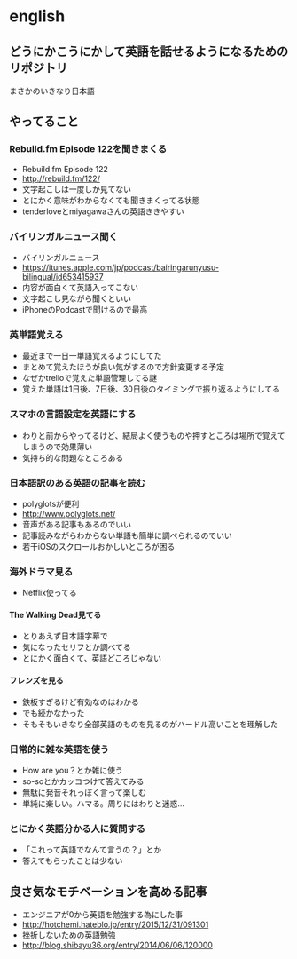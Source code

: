# english

## どうにかこうにかして英語を話せるようになるためのリポジトリ

まさかのいきなり日本語

## やってること

### Rebuild.fm Episode 122を聞きまくる

* Rebuild.fm Episode 122
 * http://rebuild.fm/122/
* 文字起こしは一度しか見てない
* とにかく意味がわからなくても聞きまくってる状態
 * tenderloveとmiyagawaさんの英語ききやすい


### バイリンガルニュース聞く

* バイリンガルニュース
 * https://itunes.apple.com/jp/podcast/bairingarunyusu-bilingual/id653415937
 * 内容が面白くて英語入ってこない
 * 文字起こし見ながら聞くといい
 * iPhoneのPodcastで聞けるので最高


### 英単語覚える

* 最近まで一日一単語覚えるようにしてた
 * まとめて覚えたほうが良い気がするので方針変更する予定
 * なぜかtrelloで覚えた単語管理してる謎
 * 覚えた単語は1日後、7日後、30日後のタイミングで振り返るようにしてる


### スマホの言語設定を英語にする

* わりと前からやってるけど、結局よく使うものや押すところは場所で覚えてしまうので効果薄い
* 気持ち的な問題なところある


### 日本語訳のある英語の記事を読む

* polyglotsが便利
 * http://www.polyglots.net/
 * 音声がある記事もあるのでいい
* 記事読みながらわからない単語も簡単に調べられるのでいい
* 若干iOSのスクロールおかしいところが困る


### 海外ドラマ見る

* Netflix使ってる


#### The Walking Dead見てる

* とりあえず日本語字幕で
* 気になったセリフとか調べてる
* とにかく面白くて、英語どころじゃない


#### フレンズを見る

* 鉄板すぎるけど有効なのはわかる
 * でも続かなかった
 * そもそもいきなり全部英語のものを見るのがハードル高いことを理解した


### 日常的に雑な英語を使う

* How are you？とか雑に使う
 * so-soとかカッコつけて答えてみる
* 無駄に発音それっぽく言って楽しむ
 * 単純に楽しい。ハマる。周りにはわりと迷惑...


### とにかく英語分かる人に質問する

* 「これって英語でなんて言うの？」とか
 * 答えてもらったことは少ない

## 良さ気なモチベーションを高める記事

* エンジニアが0から英語を勉強する為にした事
 * http://hotchemi.hateblo.jp/entry/2015/12/31/091301
* 挫折しないための英語勉強
 * http://blog.shibayu36.org/entry/2014/06/06/120000
